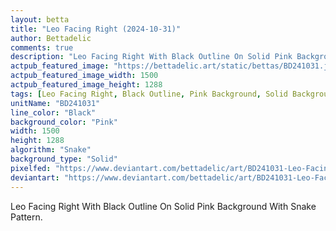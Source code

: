 ```yaml
---
layout: betta
title: "Leo Facing Right (2024-10-31)"
author: Bettadelic
comments: true
description: "Leo Facing Right With Black Outline On Solid Pink Background With Snake Pattern."
actpub_featured_image: "https://bettadelic.art/static/bettas/BD241031.jpg"
actpub_featured_image_width: 1500
actpub_featured_image_height: 1288
tags: [Leo Facing Right, Black Outline, Pink Background, Solid Background Pattern, Snake Pattern, October 2024]
unitName: "BD241031"
line_color: "Black"
background_color: "Pink"
width: 1500
height: 1288
algorithm: "Snake"
background_type: "Solid"
pixelfed: "https://www.deviantart.com/bettadelic/art/BD241031-Leo-Facing-Right-2024-10-31-1116645665"
deviantart: "https://www.deviantart.com/bettadelic/art/BD241031-Leo-Facing-Right-2024-10-31-1116645665"
---
```


Leo Facing Right With Black Outline On Solid Pink Background With Snake Pattern.

